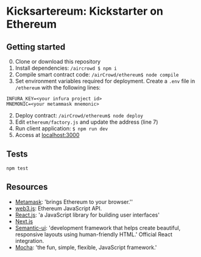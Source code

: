 # Kicksartereum: Kickstarter on Ethereum
## Getting started
0. Clone or download this repository
0. Install dependencies: `/aircrowd $ npm i`
1. Compile smart contract code: `/airCrowd/ethereum$ node compile`
2. Set environment variables required for deployment. Create a `.env` file in
`/ethereum` with the following lines:
```
INFURA_KEY=<your infura project id>
MNEMONIC=<your metammask mnemonic>
```
2. Deploy contract: `/airCrowd/ethereum$ node deploy`
3. Edit `ethereum/factory.js` and update the address (line 7)
4. Run client application: `$ npm run dev`
5. Access at [localhost:3000](http://localhost:3000/)

## Tests
`npm test`
## Resources
- [Metamask](https://metamask.io/): 'brings Ethereum to your browser.''
- [web3.js](https://github.com/ethereum/web3.js/): Ethereum JavaScript API.
- [React.js](https://reactjs.org/): 'a JavaScript library for building user interfaces'
- [Next.js](https://nextjs.org/)
- [Semantic-ui](https://react.semantic-ui.com/): 'development framework that helps create beautiful, responsive layouts using human-friendly HTML.' Official React integration.
- [Mocha](https://mochajs.org/): 'the fun, simple, flexible, JavaScript framework.'
